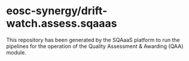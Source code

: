 <!--
SPDX-FileCopyrightText: Copyright contributors to the Software Quality Assurance as a Service (SQAaaS) project <sqaaas@ibergrid.eu>

SPDX-License-Identifier: GPL-3.0-only
-->

# eosc-synergy/drift-watch.assess.sqaaas
This repository has been generated by the SQAaaS platform to run the pipelines
for the operation of the
Quality Assessment & Awarding (QAA)
module.